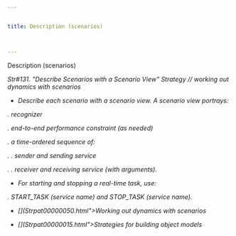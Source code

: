 ```yaml
---


title: Description (scenarios)



---
```



<p>Description (scenarios) </p>

<p><i>Str#131. &quot;Describe Scenarios with a Scenario View&quot; Strategy // working
out dynamics with scenarios </p>

*  Describe each scenario with a scenario view. A scenario view portrays: </p>

<p>. recognizer </p>

<p>. end-to-end performance constraint (as needed) </p>

<p>. a time-ordered sequence of: </p>

<p>. . sender and sending service </p>

<p>. . receiver and receiving service (with arguments). </p>

*  For starting and stopping a real-time task, use: </p>

<p>. START_TASK (service name) and STOP_TASK (service name). </p>

* [](Strpat00000050.html">Working out dynamics with scenarios</a></li>

* [](Strpat00000015.html">Strategies for building object models</a></li>


